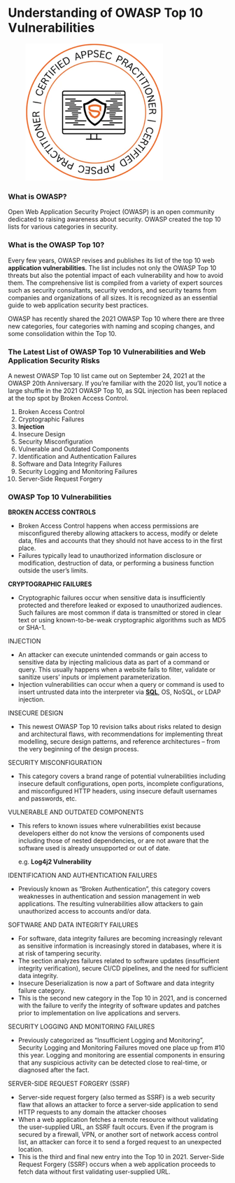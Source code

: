 # Understanding of OWASP Top 10 Vulnerabilities

<figure><img src=".gitbook/assets/image (8).png" alt="" width="314"><figcaption></figcaption></figure>

### **What is OWASP?**

Open Web Application Security Project (OWASP) is an open community dedicated to raising awareness about security. OWASP created the top 10 lists for various categories in security.



### **What is the OWASP Top 10?**

Every few years, OWASP revises and publishes its list of the top 10 web **application vulnerabilities**. The list includes not only the OWASP Top 10 threats but also the potential impact of each vulnerability and how to avoid them. The comprehensive list is compiled from a variety of expert sources such as security consultants, security vendors, and security teams from companies and organizations of all sizes. It is recognized as an essential guide to web application security best practices.

OWASP has recently shared the 2021 OWASP Top 10 where there are three new categories, four categories with naming and scoping changes, and some consolidation within the Top 10.



### The Latest List of OWASP Top 10 Vulnerabilities and Web Application Security Risks

A newest OWASP Top 10 list came out on September 24, 2021 at the OWASP 20th Anniversary. If you’re familiar with the 2020 list, you’ll notice a large shuffle in the 2021 OWASP Top 10, as SQL injection has been replaced at the top spot by Broken Access Control.

1. Broken Access Control
2. Cryptographic Failures
3. **Injection**
4. Insecure Design
5. Security Misconfiguration
6. Vulnerable and Outdated Components
7. Identification and Authentication Failures
8. Software and Data Integrity Failures
9. Security Logging and Monitoring Failures
10. Server-Side Request Forgery



### OWASP Top 10 Vulnerabilities

**BROKEN ACCESS CONTROLS**

* Broken Access Control happens when access permissions are misconfigured thereby allowing attackers to access, modify or delete data, files and accounts that they should not have access to in the first place.
* Failures typically lead to unauthorized information disclosure or modification, destruction of data, or performing a business function outside the user’s limits.



**CRYPTOGRAPHIC FAILURES**

* Cryptographic failures occur when sensitive data is insufficiently protected and therefore leaked or exposed to unauthorized audiences. Such failures are most common if data is transmitted or stored in clear text or using known-to-be-weak cryptographic algorithms such as MD5 or SHA-1.



INJECTION

* An attacker can execute unintended commands or gain access to sensitive data by injecting malicious data as part of a command or query. This usually happens when a website fails to filter, validate or sanitize users’ inputs or implement parameterization.
* Injection vulnerabilities can occur when a query or command is used to insert untrusted data into the interpreter via [**SQL**](https://snyk.io/learn/sql-injection/), OS, NoSQL, or LDAP injection.



INSECURE DESIGN

* This newest OWASP Top 10 revision talks about risks related to design and architectural flaws, with recommendations for implementing threat modelling, secure design patterns, and reference architectures – from the very beginning of the design process.



SECURITY MISCONFIGURATION

* This category covers a brand range of potential vulnerabilities including insecure default configurations, open ports, incomplete configurations, and misconfigured HTTP headers, using insecure default usernames and passwords, etc.



VULNERABLE AND OUTDATED COMPONENTS

*   This refers to known issues where vulnerabilities exist because developers either do not know the versions of components used including those of nested dependencies, or are not aware that the software used is already unsupported or out of date.

    e.g. **Log4j2 Vulnerability**



IDENTIFICATION AND AUTHENTICATION FAILURES

* Previously known as “Broken Authentication”, this category covers weaknesses in authentication and session management in web applications. The resulting vulnerabilities allow attackers to gain unauthorized access to accounts and/or data.



SOFTWARE AND DATA INTEGRITY FAILURES

* For software, data integrity failures are becoming increasingly relevant as sensitive information is increasingly stored in databases, where it is at risk of tampering security.
* The section analyzes failures related to software updates (insufficient integrity verification), secure CI/CD pipelines, and the need for sufficient data integrity.
* Insecure Deserialization is now a part of Software and data integrity failure category.
* This is the second new category in the Top 10 in 2021, and is concerned with the failure to verify the integrity of software updates and patches prior to implementation on live applications and servers.



SECURITY LOGGING AND MONITORING FAILURES&#x20;

* Previously categorized as “Insufficient Logging and Monitoring”, Security Logging and Monitoring Failures moved one place up from #10 this year. Logging and monitoring are essential components in ensuring that any suspicious activity can be detected close to real-time, or diagnosed after the fact.



SERVER-SIDE REQUEST FORGERY (SSRF)

* Server-side request forgery (also termed as SSRF) is a web security flaw that allows an attacker to force a server-side application to send HTTP requests to any domain the attacker chooses
* When a web application fetches a remote resource without validating the user-supplied URL, an SSRF fault occurs. Even if the program is secured by a firewall, VPN, or another sort of network access control list, an attacker can force it to send a forged request to an unexpected location.
* This is the third and final new entry into the Top 10 in 2021. Server-Side Request Forgery (SSRF) occurs when a web application proceeds to fetch data without first validating user-supplied URL.

